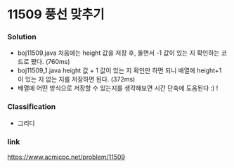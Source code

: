 # 11509 풍선 맞추기

### Solution
* boj11509.java 처음에는 height 값을 저장 후, 돌면서 -1 값이 있는 지 확인하는 코드로 짰다. (760ms)
* boj11509_1.java height 값 + 1 값이 있는 지 확인만 하면 되니 배열에 height+1 이 있는 지 없는 지를 저장하면 된다. (372ms)
* 배열에 어떤 방식으로 저장할 수 있는지를 생각해보면 시간 단축에 도움된다 :) ! 

### Classification
* 그리디

### link
https://www.acmicpc.net/problem/11509